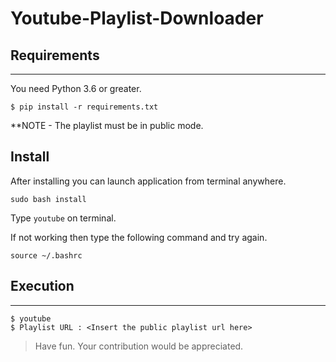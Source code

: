 # Youtube-Playlist-Downloader

## Requirements
------------

You need Python 3.6 or greater.

    $ pip install -r requirements.txt

**NOTE  - The playlist must be in public mode.

    
## Install
	
After installing you can launch application from terminal anywhere.

`sudo bash install`

Type `youtube` on terminal.

If not working then type the following command and try again.

`source ~/.bashrc`

## Execution
------------

    $ youtube
    $ Playlist URL : <Insert the public playlist url here>

>Have fun. Your contribution would be appreciated.

 
